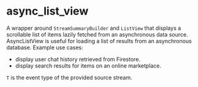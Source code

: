 # async_list_view

A wrapper around `StreamSummaryBuilder` and `ListView` that displays a
scrollable list of items lazily fetched from an asynchronous data source.
AsyncListView is useful for loading a list of results from an asynchronous
database. Example use cases:
 * display user chat history retrieved from Firestore.
 * display search results for items on an online marketplace.
 
`T` is the event type of the provided source stream.
